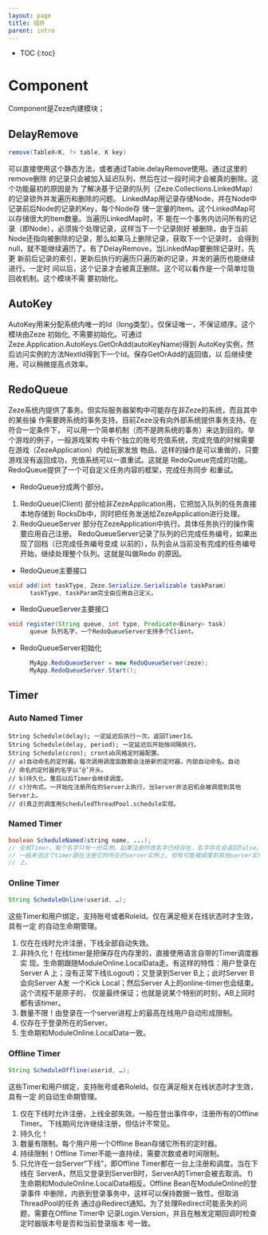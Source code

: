 ```yaml
---
layout: page
title: 组件
parent: intro
---
```


* TOC
{:toc}

# Component

Component是Zeze内建模块；

## DelayRemove
```java
remove(TableX<K, ?> table, K key)
```
可以直接使用这个静态方法，或者通过Table.delayRemove使用。通过这里的remove删除
的记录只会被加入延迟队列，然后在过一段时间才会被真的删除。这个功能最初的原因是为
了解决基于记录的队列（Zeze.Collections.LinkedMap）的记录锁外并发遍历和删除的问题。
LinkedMap用记录存储Node，并在Node中记录前后Node的记录的Key，每个Node存
储一定量的Item。这个LinkedMap可以存储很大的Item数量。当遍历LinkedMap时，不
能在一个事务内访问所有的记录（即Node），必须挨个处理记录，这样当下一个记录刚好
被删除，由于当前Node还指向被删除的记录，那么如果马上删除记录，获取下一个记录时，
会得到null，就不能继续遍历了。有了DelayRemove，当LinkedMap要删除记录时，先更
新前后记录的索引，更新后执行的遍历只遍历新的记录，并发的遍历也能继续进行。一定时
间以后，这个记录才会被真正删除。这个可以看作是一个简单垃圾回收机制。这个模块不需
要初始化。

## AutoKey
AutoKey用来分配系统内唯一的Id（long类型）。仅保证唯一，不保证顺序。这个模块由Zeze
初始化, 不需要初始化。可通过Zeze.Application.AutoKeys.GetOrAdd(autoKeyName)得到
AutoKey实例，然后访问实例的方法NextId得到下一个Id。保存GetOrAdd的返回值，以
后继续使用，可以稍微提高点效率。

## RedoQueue
Zeze系统内提供了事务。但实际服务器架构中可能存在非Zeze的系统，而且其中的某些操
作需要跨系统的事务支持。目前Zeze没有向外部系统提供事务支持。在符合一定条件下，
可以用一个简单机制（而不是跨系统的事务）来达到目的。举个游戏的例子，一般游戏架构
中有个独立的账号充值系统，完成充值的时候需要在游戏（ZezeApplication）内给玩家发放
物品，这样的操作是可以重做的，只要游戏没有返回成功，充值系统可以一直重试。这就是
RedoQueue完成的功能。RedoQueue提供了一个可自定义任务内容的框架，完成任务同步
和重试。
* RedoQueue分成两个部分。
1.	RedoQueue(Client) 部分给非ZezeApplication用，它把加入队列的任务直接本地存储到
      RocksDb中，同时把任务发送给ZezeApplication进行处理。
2.	RedoQueueServer 部分在ZezeApplication中执行。具体任务执行的操作需要应用自己注册。
      RedoQueueServer记录了队列的已完成任务编号，如果出现了回档（已完成任务编号变成
      以前的），队列会从当前没有完成的任务编号开始，继续处理整个队列。这就是叫做Redo
      的原因。
* RedoQueue主要接口
```java
void add(int taskType, Zeze.Serialize.Serializable taskParam)
      taskType, taskParam完全由应用自己定义。
```
* RedoQueueServer主要接口
```java
void register(String queue, int type, Predicate<Binary> task)
      queue 队列名字，一个RedoQueueServer支持多个Client。
```

* RedoQueueServer初始化
```java
      MyApp.RedoQueueServer = new RedoQueueServer(zeze);
      MyApp.RedoQueueServer.Start();
```

## Timer
### Auto Named Timer
```
String Schedule(delay); 一定延迟后执行一次。返回TimerId。
String Schedule(delay, period); 一定延迟后开始按间隔执行。
String Schedule(cron); crontab风格定时器配置。
// a)自动命名的定时器。每次调用调度函数都会注册新的定时器，内部自动命名。自动
// 命名的定时器的名字以‘@’开头。
// b)持久化。重启以后Timer会继续调度。
// c)分布式。一开始在注册所在的Server上执行，当Server非法宕机会被调度到其他Server上。
// d)真正的调度用ScheduledThreadPool.schedule实现。
```

### Named Timer
```java
boolean ScheduleNamed(string name, ...);
// 全局Timer，每个名字只有一份实例。如果注册时改名字已经存在，名字存在会返回false。
// 一般来说这个timer跑在注册它时所在的server实例上。但有可能被调度到其他server实例
// 上。
```

### Online Timer
```java
String ScheduleOnline(userid, …);
```
这些Timer和用户绑定，支持账号或者RoleId。仅在满足相关在线状态时才生效，具有一定
的自动生命期管理。
1. 仅在在线时允许注册，下线全部自动失效。
2. 非持久化！在线timer是把保存在内存里的，直接使用语言自带的Timer调度器实
现。生命期跟随ModuleOnline.LocalData走。有这样的特性：用户登录在Server A
上；没有正常下线(Logout)；又登录到Server B上；此时Server B会向Server A发
一个Kick Local；然后Server A上的online-timer也会结束。这个流程不是原子的，
仅是最终保证；也就是说某个特别的时刻，AB上同时都有该timer。
3. 数量不限！由登录在一个server进程上的最高在线用户自动形成限制。
4. 仅存在于登录所在的Server。
5. 生命期和ModuleOnline.LocalData一致。

### Offline Timer
```java
String ScheduleOffline(userid, …);
```
这些Timer和用户绑定，支持账号或者RoleId。仅在满足相关在线状态时才生效，具有一定
的自动生命期管理。
1. 仅在下线时允许注册，上线全部失效。一般在登出事件中，注册所有的Offline Timer。
下线期间允许继续注册，但估计不常见。
2. 持久化！
3. 数量有限制。每个用户用一个Offline Bean存储它所有的定时器。
4. 持续限制！Offline Timer不能一直持续，需要次数或者时间限制。
5. 只允许在一台Server“下线”，即Offline Timer都在一台上注册和调度。当在下线在
ServerA，然后又登录到ServerB时，ServerA的Timer会被去取消。
f)	生命期和ModuleOnline.LocalData相反。Offline Bean在ModuleOnline的登录事件
中删除，内嵌到登录事务中，这样可以保持数据一致性。但取消ThreadPool的任务
通过@Redirect通知。为了处理Redirect可能丢失的问题，需要在Offline Timer中
记录Login.Version，并且在触发定期回调时检查定时器版本号是否和当前登录版本
号一致。

